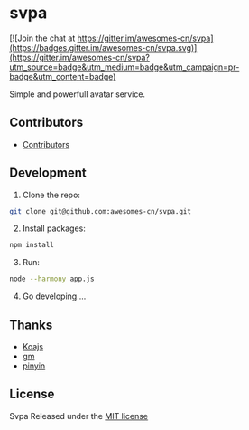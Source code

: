 # svpa

[![Join the chat at https://gitter.im/awesomes-cn/svpa](https://badges.gitter.im/awesomes-cn/svpa.svg)](https://gitter.im/awesomes-cn/svpa?utm_source=badge&utm_medium=badge&utm_campaign=pr-badge&utm_content=badge)

Simple and  powerfull  avatar service.


## Contributors

* [Contributors](https://github.com/awesomes-cn/svpa/graphs/contributors)


## Development

1. Clone the repo:

```bash
git clone git@github.com:awesomes-cn/svpa.git
```

2. Install packages:
```bash
npm install
```
3. Run:
```bash
node --harmony app.js
```

4. Go developing....

## Thanks
* [Koajs](https://github.com/koajs/koa)
* [gm](https://github.com/aheckmann/gm)
* [pinyin](https://github.com/hotoo/pinyin)


## License

 Svpa Released under the [MIT license](http://www.opensource.org/licenses/MIT)